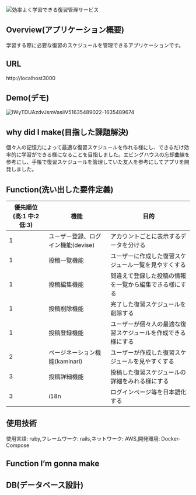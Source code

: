 ![効率よく学習できる復習管理サービス](
https://user-images.githubusercontent.com/84311368/139574000-cac29f04-2ba0-4c7d-aacc-efb28bd09930.jpg
)
## Overview(アプリケーション概要)
学習する際に必要な復習のスケジュールを管理できるアプリケーションです。
## URL
http://localhost3000
## Demo(デモ)
![IWyTDUAzdvJsmVasiiV51635489022-1635489674](https://user-images.githubusercontent.com/84311368/140446759-efd1ffd9-39dd-43c9-80e2-1bac8e33a2dd.gif)

## why did I make(目指した課題解決)
個々人の記憶力によって最適な復習スケジュールを作れる様にし、できるだけ効率的に学習ができる様になることを目指しました。エビングハウスの忘却曲線を参考にし、手帳で復習スケジュールを管理していた友人を参考にしてアプリを開発しました。
## Function(洗い出した要件定義)
優先順位(高:1 中:2 低:3) | 機能 | 目的
-|-|-
1 | ユーザー登録、ログイン機能(devise) | アカウントごとに表示するデータを分ける |
1 | 投稿一覧機能 | ユーザーに作成した復習スケジュール一覧を見やすくする |
1 | 投稿編集機能 | 間違えて登録した投稿の情報を一覧から編集できる様にする |
1 | 投稿削除機能 | 完了した復習スケジュールを削除する |
1 | 投稿登録機能 | ユーザーが個々人の最適な復習スケジュールを作成できる様にする |
2 | ページネーション機能(kaminari) | ユーザーが作成した復習スケジュールを見やすくする |
3 | 投稿詳細機能 | 投稿した復習スケジュールの詳細をみれる様にする |
3 | i18n | ログインページ等を日本語化する |

## 使用技術
使用言語: ruby,フレームワーク: rails,ネットワーク: AWS,開発環境: Docker-Compose
## Function I’m gonna make
## DB(データベース設計)
